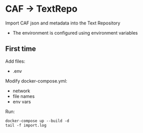 # CAF -> TextRepo

Import CAF json and metadata into the Text Repository
- The environment is configured using environment variables

## First time
Add files:
- .env

Modify docker-compose.yml:
- network 
- file names
- env vars

Run:
```
docker-compose up --build -d
tail -f import.log
```
